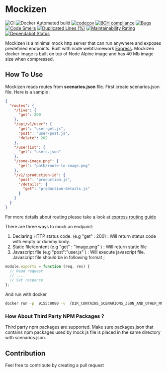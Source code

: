 # Mockizen

![CI](https://github.com/NazmiAltun/mockizen/workflows/CI/badge.svg)
![Docker Automated build](https://img.shields.io/docker/automated/nazmialtun/mockizen?style=plastic)
[![codecov](https://codecov.io/gh/NazmiAltun/mockizen/branch/master/graph/badge.svg)](https://codecov.io/gh/NazmiAltun/mockizen)
[![BCH compliance](https://bettercodehub.com/edge/badge/NazmiAltun/mockizen?branch=master)](https://bettercodehub.com/)
[![Bugs](https://sonarcloud.io/api/project_badges/measure?project=NazmiAltun_mockizen&metric=bugs)](https://sonarcloud.io/dashboard?id=NazmiAltun_mockizen)
[![Code Smells](https://sonarcloud.io/api/project_badges/measure?project=NazmiAltun_mockizen&metric=code_smells)](https://sonarcloud.io/dashboard?id=NazmiAltun_mockizen)
[![Duplicated Lines (%)](https://sonarcloud.io/api/project_badges/measure?project=NazmiAltun_mockizen&metric=duplicated_lines_density)](https://sonarcloud.io/dashboard?id=NazmiAltun_mockizen)
[![Maintainability Rating](https://sonarcloud.io/api/project_badges/measure?project=NazmiAltun_mockizen&metric=sqale_rating)](https://sonarcloud.io/dashboard?id=NazmiAltun_mockizen)
[![Dependabot Status](https://api.dependabot.com/badges/status?host=github&repo=NazmiAltun/mockizen)](https://dependabot.com)

Mockizen is a minimal mock http server that can run anywhere and exposes predefined endpoints. Built with node webframework [Express](https://expressjs.com/).
Mockizen docker image is built on top of Node Alpine image and has 40 Mb image size when compressed.

## How To Use

Mockizen reads routes from **scenarios.json** file. First create scenarios.json file. Here is a sample :

```json
{
  "routes": {
    "/live": {
      "get": 200
    },
    "/api/v1/user": {
      "get": "user-get.js",
      "post": "user-post.js",
      "delete": 202
    },
    "/userlist": {
      "get": "users.json"
    },
    "/some-image.png": {
      "get": "path/route-to-image.png"
    },
    "/v1/:production-id": {
      "post": "production.js",
      "/details": {
        "get": "production-details.js"
      }
    }
  }
}
```

For more details about routing please take a look at [express routing guide](https://expressjs.com/en/guide/routing.html)

There are three ways to mock an endpoint:

1. Declaring HTTP status code. (e.g "get" : 200) : Will return status code with empty or dummy body.
2. Static file/content (e.g "get" : "image.png" ) : Will return static file
3. Javascript file (e.g "post":"user.js" ) : Will execute javascript file. Javascript file should be in following format ;

```js
module.exports = function (req, res) {
  // Read request
  // ....
  // Set response
};
```

And run with docker

```sh
docker run -p  9155:8080 -v  {DIR_CONTAINS_SCENARIONS_JSON_AND_OTHER_MOCK_FILES}:/opt/app/mocks nazmialtun/mockizen:latest
```

### How About Third Party NPM Packages ?

Third party npm packages are supported. Make sure packages.json that contains npm packages used by mock js file is placed in the same directory with scenarios.json.

## Contribution

Feel free to contribute by creating a pull request